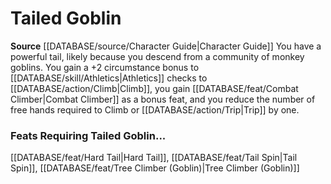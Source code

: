 ﻿---
id: '37'
name: Tailed Goblin
rarity: Common
rus_type_level: null
source: '[[DATABASE/source/Character Guide|Character Guide]]'
trait: null
type: Heritage

---
# Tailed Goblin

**Source** [[DATABASE/source/Character Guide|Character Guide]] 
You have a powerful tail, likely because you descend from a community of monkey goblins. You gain a +2 circumstance bonus to [[DATABASE/skill/Athletics|Athletics]] checks to [[DATABASE/action/Climb|Climb]], you gain [[DATABASE/feat/Combat Climber|Combat Climber]] as a bonus feat, and you reduce the number of free hands required to Climb or [[DATABASE/action/Trip|Trip]] by one.

### Feats Requiring Tailed Goblin...

[[DATABASE/feat/Hard Tail|Hard Tail]], [[DATABASE/feat/Tail Spin|Tail Spin]], [[DATABASE/feat/Tree Climber (Goblin)|Tree Climber (Goblin)]]